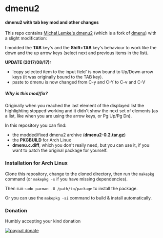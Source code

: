 # dmenu2
#### dmenu2 with tab key mod and other changes

This repo contains [Michał Lemke's dmenu2](https://bitbucket.org/melek/dmenu2) (which is a fork of [dmenu](http://tools.suckless.org/dmenu/)) with a slight modification:

I modded the **TAB** key's and the **Shift+TAB** key's behaviour to work like the down and the up arrow keys (select next and previous items in the list).

**UPDATE (2017/08/17):**

 * 'copy selected item to the input field' is now bound to Up/Down arrow keys (it was originally bound to the TAB key).
 * paste to dmenu is now changed from C-y and C-Y to C-v and C-V

##### Why is this mod/fix?

Originally when you reached the last element of the displayed list the highlighting stopped working and it didn't show the next set of elements (as a list, like when you are using the arrow keys, or Pg Up/Pg Dn).

In this repository you can find:

* the modded/fixed dmenu2 archive (**dmenu2-0.2.tar.gz**)
* the **PKGBUILD** for Arch Linux
* **dmenu.c.diff**, which you don't really need, but you can use it, if you want to patch the original package for yourself.

### Installation for Arch Linux

Clone this repository, change to the cloned directory, then run the `makepkg` command (or `makepkg -s` if you have missing dependencies).

Then run `sudo pacman -U /path/to/package` to install the package.

Or you can use the `makepkg -si` command to build & install automatically.

### Donation

Humbly accepting your kind donation

[![paypal donate](https://www.paypalobjects.com/en_US/i/btn/btn_donateCC_LG.gif)](https://www.paypal.com/cgi-bin/webscr?cmd=_s-xclick&hosted_button_id=HCPYH3LWZZR9Y
)
